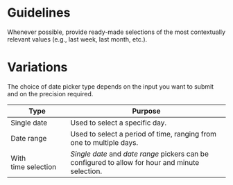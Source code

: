 # Guidelines

Whenever possible, provide ready-made selections of the most contextually relevant values (e.g., last week, last month, etc.).

# Variations

The choice of date picker type depends on the input you want to submit and on the precision required.

| Type                | Purpose                                                                                                                       |
| ------------------- | ----------------------------------------------------------------------------------------------------------------------------- |
| Single date         | Used to select a specific day.                                                                                             |
| Date range          | Used to select a period of time, ranging from one to multiple days.                                                           |
| With time selection | *Single date* and *date range* pickers can be configured to allow for hour and minute selection. |
